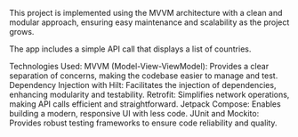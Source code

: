 This project is implemented using the MVVM architecture with a clean and modular approach, ensuring easy maintenance and scalability as the project grows.

The app includes a simple API call that displays a list of countries.

Technologies Used:
MVVM (Model-View-ViewModel): Provides a clear separation of concerns, making the codebase easier to manage and test.
Dependency Injection with Hilt: Facilitates the injection of dependencies, enhancing modularity and testability.
Retrofit: Simplifies network operations, making API calls efficient and straightforward.
Jetpack Compose: Enables building a modern, responsive UI with less code.
JUnit and Mockito: Provides robust testing frameworks to ensure code reliability and quality.
